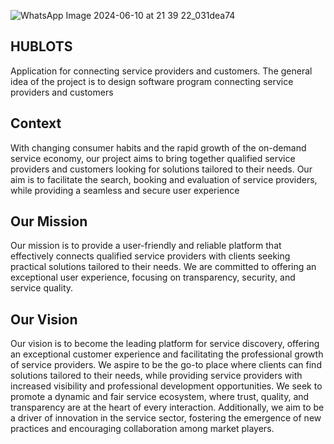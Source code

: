 ![WhatsApp Image 2024-06-10 at 21 39 22_031dea74](https://github.com/Hublot-Tech/.github/assets/61763373/218460a7-ab28-4f8a-8ed4-c428ff86381b)
## HUBLOTS
Application for connecting service providers and customers. The general idea of the project is to design software program connecting service providers and customers
## Context
With changing consumer habits and the rapid growth of the on-demand service economy, our project aims to bring together qualified service providers and customers looking for solutions tailored to their needs. Our aim is to facilitate the search, booking and evaluation of service providers, while providing a seamless and secure user experience
## Our Mission
Our mission is to provide a user-friendly and reliable platform that effectively connects qualified service providers with clients seeking practical solutions tailored to their needs. We are committed to offering an exceptional user experience, focusing on transparency, security, and service quality.
## Our Vision
Our vision is to become the leading platform for service discovery, offering an exceptional customer experience and facilitating the professional growth of service providers. We aspire to be the go-to place where clients can find solutions tailored to their needs, while providing service providers with increased visibility and professional development opportunities. We seek to promote a dynamic and fair service ecosystem, where trust, quality, and transparency are at the heart of every interaction. Additionally, we aim to be a driver of innovation in the service sector, fostering the emergence of new practices and encouraging collaboration among market players.
